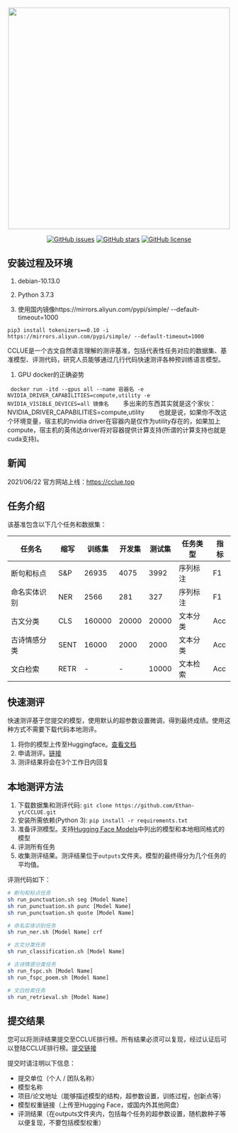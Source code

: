 <p align="center">
    <br>
    <img src="./assets/cclue.png" width="500"/>
    <br>
</p>
<p align="center">
<a href="https://github.com/ethan-yt/cclue/issues"><img alt="GitHub issues" src="https://img.shields.io/github/issues/ethan-yt/cclue"></a>
<a href="https://github.com/ethan-yt/cclue/stargazers"><img alt="GitHub stars" src="https://img.shields.io/github/stars/ethan-yt/cclue"></a>
<a href="https://github.com/Ethan-yt/cclue/blob/main/LICENSE"><img alt="GitHub license" src="https://img.shields.io/github/license/ethan-yt/cclue"></a>
</p>

## 安装过程及环境

1. debian-10.13.0

1. Python 3.7.3

1. 使用国内镜像https://mirrors.aliyun.com/pypi/simple/ --default-timeout=1000
   
`pip3 install tokenizers==0.10 -i https://mirrors.aliyun.com/pypi/simple/ --default-timeout=1000`

CCLUE是一个古文自然语言理解的测评基准，包括代表性任务对应的数据集、基准模型、评测代码，研究人员能够通过几行代码快速测评各种预训练语言模型。

1. GPU docker的正确姿势

` docker run -itd --gpus all --name 容器名 -e NVIDIA_DRIVER_CAPABILITIES=compute,utility -e NVIDIA_VISIBLE_DEVICES=all 镜像名`
 　　多出来的东西其实就是这个家伙：NVIDIA_DRIVER_CAPABILITIES=compute,utility
    　　也就是说，如果你不改这个环境变量，宿主机的nvidia driver在容器内是仅作为utility存在的，如果加上compute，宿主机的英伟达driver将对容器提供计算支持(所谓的计算支持也就是cuda支持)。

## 新闻

2021/06/22 官方网站上线：https://cclue.top

## 任务介绍

该基准包含以下几个任务和数据集：

| 任务名    | 缩写   | 训练集    | 开发集   | 测试集   | 任务类型 | 指标    |
|--------|------|--------|-------|-------|------|-------|
| 断句和标点  | S&P   | 26935  | 4075  | 3992  | 序列标注 | F1 |
| 命名实体识别 | NER  | 2566   | 281   | 327   | 序列标注 | F1 |
| 古文分类   | CLS  | 160000 | 20000 | 20000 | 文本分类 | Acc   |
| 古诗情感分类 | SENT | 16000  | 2000  | 2000  | 文本分类 | Acc   |
| 文白检索   | RETR | -      | -     | 10000 | 文本检索 | Acc   |

## 快速测评

快速测评基于您提交的模型，使用默认的超参数设置微调，得到最终成绩。使用这种方式不需要下载代码本地测评。

1. 将你的模型上传至Huggingface。[查看文档](https://huggingface.co/transformers/model_sharing.html)
1. 申请测评。[链接](https://github.com/Ethan-yt/CCLUE/issues/new?assignees=Ethan-yt&labels=&template=quick_test.md&title=%5B快速测评%5D)
1. 测评结果将会在3个工作日内回复

## 本地测评方法

1. 下载数据集和测评代码: `git clone https://github.com/Ethan-yt/CCLUE.git`
1. 安装所需依赖(Python 3): `pip install -r requirements.txt`
1. 准备评测模型。支持[Hugging Face Models](https://huggingface.co/models)中列出的模型和本地相同格式的模型
1. 评测所有任务
1. 收集测评结果。测评结果位于`outputs`文件夹。模型的最终得分为几个任务的平均值。

评测代码如下：
```bash
# 断句和标点任务
sh run_punctuation.sh seg [Model Name]
sh run_punctuation.sh punc [Model Name]
sh run_punctuation.sh quote [Model Name]

# 命名实体识别任务
sh run_ner.sh [Model Name] crf

# 古文分类任务
sh run_classification.sh [Model Name]

# 古诗情感分类任务
sh run_fspc.sh [Model Name]
sh run_fspc_poem.sh [Model Name]

# 文白检索任务
sh run_retrieval.sh [Model Name]
```

## 提交结果

您可以将测评结果提交至CCLUE排行榜。所有结果必须可以复现，经过认证后可以登陆CCLUE排行榜。[提交链接](https://github.com/Ethan-yt/CCLUE/issues/new?assignees=Ethan-yt&labels=&template=approve.md&title=%5B申请认证%5D)

提交时请注明以下信息：

- 提交单位（个人 / 团队名称）
- 模型名称
- 项目/论文地址（能够描述模型的结构，超参数设置，训练过程，创新点等）
- 模型权重链接（上传至Hugging Face，或国内外其他网盘）
- 评测结果（在outputs文件夹内，包括每个任务的超参数设置，随机数种子等以便复现，不要包括模型权重）
